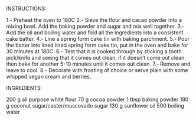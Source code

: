 INSTRUCTIONS:

1.- Preheat the oven to 180C
2.- Sieve the flour and cacao powder into a mixing bowl. Add the baking powder and sugar and mix well together.
3.- Add the oil and boiling water and fold all the ingredients into a consistent cake batter.
4.- Line a spring form cake tin with baking parchment.
5.- Pour the batter into lined lined spring form cake tin, put in the oven and bake for 30 minutes at 180C.
6.- Test that it is cooked through by sticking a tooth pick/knife and seeing that it comes out clean, if it doesn’t come out clean then bake for another 5-10 minutes until it comes out clean.
7.- Remove and leave to cool.
8.- Decorate with frosting of choice or serve plain with some whipped vegan cream and berries.

INGREDIENTS:

200 g all purpose white flour
70 g cocoa powder
1 tbsp baking powder
180 g coconut sugar/caster/muscovado sugar
130 g sunflower oil
500 boiling water